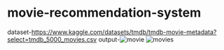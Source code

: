 # movie-recommendation-system
dataset-https://www.kaggle.com/datasets/tmdb/tmdb-movie-metadata?select=tmdb_5000_movies.csv
output-![movie](https://user-images.githubusercontent.com/111244172/207434985-b6d9154f-b158-4bb6-a7b2-e447dfff63e6.jpg)
![movies](https://user-images.githubusercontent.com/111244172/207435022-60cc0c69-4eed-4f0a-9046-5626df9f54b2.jpg)

